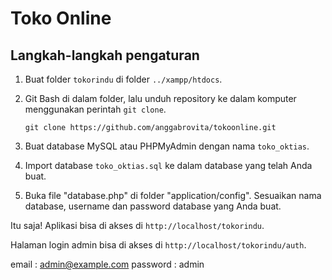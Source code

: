 # Toko Online


## Langkah-langkah pengaturan

1. Buat folder `tokorindu` di folder `../xampp/htdocs`.

2. Git Bash di dalam folder, lalu unduh repository ke dalam komputer menggunakan perintah `git clone`.

    ```
    git clone https://github.com/anggabrovita/tokoonline.git
    ```

3. Buat database MySQL atau PHPMyAdmin dengan nama `toko_oktias`.

4. Import database ``toko_oktias.sql`` ke dalam database yang telah Anda buat.

5. Buka file "database.php" di folder "application/config". Sesuaikan nama database, username dan password database yang Anda buat.

Itu saja! Aplikasi bisa di akses di ```http://localhost/tokorindu```.

Halaman login admin bisa di akses di  ```http://localhost/tokorindu/auth```.

email : admin@example.com
password : admin
